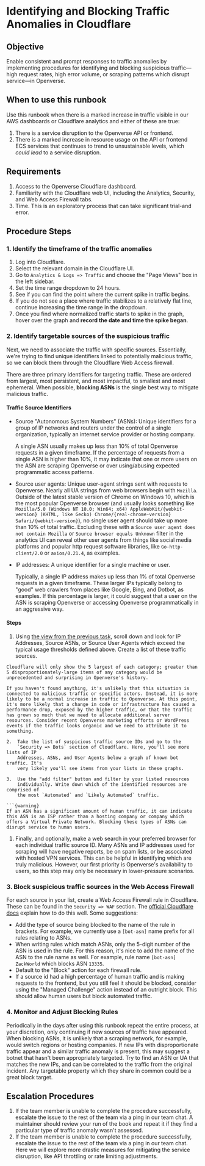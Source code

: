 # Identifying and Blocking Traffic Anomalies in Cloudflare

## Objective

Enable consistent and prompt responses to traffic anomalies by implementing
procedures for identifying and blocking suspicious traffic—high request rates,
high error volume, or scraping patterns which disrupt service—in Openverse.

## When to use this runbook

Use this runbook when there is a marked increase in traffic visible in our AWS dashboards or
   Cloudflare analytics and either of these are true:

1. There is a service disruption to the Openverse API or frontend.
2. There is a marked increase in resource usage on the API or frontend ECS
   services that continues to trend to unsustainable levels, which _could lead_
   to a service disruption.

## Requirements

1. Access to the Openverse Cloudflare dashboard.
2. Familiarity with the Cloudflare web UI, including the Analytics, Security,
   and Web Access Firewall tabs.
3. Time. This is an exploratory process that can take significant trial-and
   error.

## Procedure Steps

### 1. Identify the timeframe of the traffic anomalies

1.  Log into Cloudflare.
2.  Select the relevant domain in the Cloudflare UI.
3.  Go to `Analytics & Logs => Traffic` and choose the "Page Views" box in the
    left sidebar.
4.  Set the time range dropdown to 24 hours.
5.  See if you can find the point where the current spike in traffic begins.
6.  If you do not see a place where traffic stabilizes to a relatively flat
    line, continue increasing the time range in the dropdown.
7.  Once you find where normalized traffic starts to spike in the graph, hover
    over the graph and **record the date and time the spike began**.

### 2. Identify targetable sources of the suspicious traffic

Next, we need to associate the traffic with specific sources. Essentially, we're
trying to find unique identifiers linked to potentially malicious traffic, so we
can block them through the Cloudflare Web Access firewall.

There are three primary identifiers for targeting traffic. These are ordered
from largest, most persistent, and most impactful, to smallest and most
ephemeral. When possible, **blocking ASNs** is the single best way to mitigate
malicious traffic.

#### Traffic Source Identifiers

- Source "Autonomous System Numbers" (ASNs): Unique identifiers for a group of IP
  networks and routers under the control of a single organization, typically an
  internet service provider or hosting company.

  A single ASN usually makes up less than 10% of total Openverse requests in
  a given timeframe. If the percentage of requests from a single ASN is higher
  than 10%, it may indicate that one or more users on the ASN are scraping
  Openverse or over using/abusing expected programmatic access patterns.

- Source user agents: Unique user-agent strings sent with requests to Openverse.
  Nearly all UA strings from web browsers begin with `Mozilla`. Outside of the
  latest stable version of Chrome on Windows 10, which is the most popular
  Openverse browser (and usually looks something like
  `Mozilla/5.0 (Windows NT 10.0; Win64; x64) AppleWebKit/{webkit-version} (KHTML, like Gecko) Chrome/{real-chrome-version} Safari/{webkit-version}`),
  no single user agent should take up more than 10% of total traffic. Excluding
  these with a `Source user agent does not contain Mozilla` or
  `Source browser equals Unknown` filter in the analytics UI can reveal other
  user agents from things like social media platforms and popular http request
  software libraries, like `Go-http-client/2.0` or `axios/0.21.4`, as examples.

- IP addresses: A unique identifier for a single machine or user.

  Typically, a single IP address makes up less than 1% of total Openverse
  requests in a given timeframe. These larger IPs typically belong to "good" web
  crawlers from places like Google, Bing, and Dotbot, as examples. If this
  percentage is larger, it could suggest that a user on the ASN is scraping
  Openverse or accessing Openverse programmatically in an aggressive way.

#### Steps

1.  Using [the view from the previous task](#1-identify-the-timeframe-of-the-traffic-anomalies), scroll down and look for IP
    Addresses, Source ASNs, or Source User Agents which exceed the typical usage
    thresholds defined above. Create a list of these traffic sources.

```{note}
Cloudflare will only show the 5 largest of each category; greater than 5 disproportionately-large items of any category would be unprecedented and surprising in Openverse's history.
```

```{warning}
If you haven't found anything, it's unlikely that this situation is connected to malicious traffic or specific actors. Instead, it is more likely to be a normal increase in traffic to Openverse. At this point, it's more likely that a change in code or infrastructure has caused a performance drop, exposed by the higher traffic, or that the traffic has grown so much that we need to allocate additional server resources. Consider recent Openverse marketing efforts or WordPress events if the traffic looks organic and we need to attribute it to something.

2.  Take the list of suspicious traffic source IDs and go to the
    `Security => Bots` section of Cloudflare. Here, you'll see more lists of IP
    Addresses, ASNs, and User Agents below a graph of known bot traffic. It's
    very likely you'll see items from your lists in these graphs.

3.  Use the "add filter" button and filter by your listed resources
    individually. Write down which of the identified resources are comprised of
    the most `Automated` and `Likely Automated` traffic.

```{warning}
If an ASN has a significant amount of human traffic, it can indicate this ASN is an ISP rather than a hosting company or company which offers a Virtual Private Network. Blocking these types of ASNs can disrupt service to human users.
```

1. Finally, and optionally, make a web search in your preferred browser for each
   individual traffic source ID. Many ASNs and IP addresses used for scraping
   will have negative reports, be on spam lists, or be associated with hosted
   VPN services. This can be helpful in identifying which are truly malicious.
   However, our first priority is Openverse's availability to users, so this
   step may only be necessary in lower-pressure scenarios.

### 3. Block suspicious traffic sources in the Web Access Firewall

For each source in your list, create a Web Access Firewall rule in Cloudflare.
These can be found in the `Security => WAF` section. The
[official Cloudflare docs](https://developers.cloudflare.com/firewall/cf-dashboard/create-edit-delete-rules/#create-a-firewall-rule)
explain how to do this well. Some suggestions:

- Add the type of source being blocked to the name of the rule in brackets. For
  example, we currently use a `[bot-asn]` name prefix for all rules relating to
  ASNs.
- When writing rules which match ASNs, only the 5-digit number of the ASN is
  used in the rule. For this reason, it's nice to add the name of the ASN to the
  rule name as well. For example, rule name `[bot-asn] ZackWorld` which blocks
  ASN `13335`.
- Default to the "Block" action for each firewall rule.
- If a source id had a high percentage of human traffic and is making requests
  to the frontend, but you still feel it should be blocked, consider using the
  "Managed Challenge" action instead of an outright block. This should allow
  human users but block automated traffic.

### 4. Monitor and Adjust Blocking Rules

Periodically in the days after using this runbook repeat the entire process, at
your discretion, only continuing if new sources of traffic have appeared. When
blocking ASNs, it is unlikely that a scraping network, for example, would switch
regions or hosting companies. If new IPs with disproportionate traffic appear
and a similar traffic anomaly is present, this may suggest a botnet that hasn't
been appropriately targeted. Try to find an ASN or UA that matches the new IPs,
and can be correlated to the traffic from the original incident. Any targetable
property which they share in common could be a great block target.

## Escalation Procedures

1. If the team member is unable to complete the procedure successfully, escalate
   the issue to the rest of the team via a ping in our team chat. A maintainer
   should review your run of the book and repeat it if they find a particular
   type of traffic anomaly wasn't assessed.
2. If the team member is unable to complete the procedure successfully, escalate
   the issue to the rest of the team via a ping in our team chat. Here we will
   explore more drastic measures for mitigating the service disruption, like API
   throttling or rate limiting adjustments.

